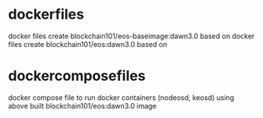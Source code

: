 # dockerfiles
docker files create blockchain101/eos-baseimage:dawn3.0 based on
docker files create blockchain101/eos:dawn3.0 based on 


# dockercomposefiles
docker compose file to run docker containers (nodeosd, keosd) using above built blockchain101/eos:dawn3.0 image


